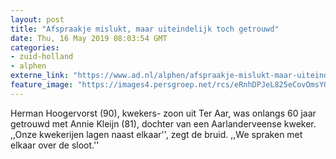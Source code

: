 ```yaml
---
layout: post
title: "Afspraakje mislukt, maar uiteindelijk toch getrouwd"
date: Thu, 16 May 2019 08:03:54 GMT
categories: 
- zuid-holland 
- alphen 
externe_link: "https://www.ad.nl/alphen/afspraakje-mislukt-maar-uiteindelijk-toch-getrouwd~a0e89c550/"
feature_image: "https://images4.persgroep.net/rcs/eRnhDPJeL825eCovOmsYQ-EvvdY/diocontent/148204489/_fitwidth/400/?appId=21791a8992982cd8da851550a453bd7f&quality=0.7"
---
```


Herman Hoogervorst (90), kwekers- zoon uit Ter Aar, was onlangs 60 jaar getrouwd met Annie Kleijn (81), dochter van een Aarlanderveense kweker. ,,Onze kwekerijen lagen naast elkaar'', zegt de bruid. ,,We spraken met elkaar over de sloot.''
